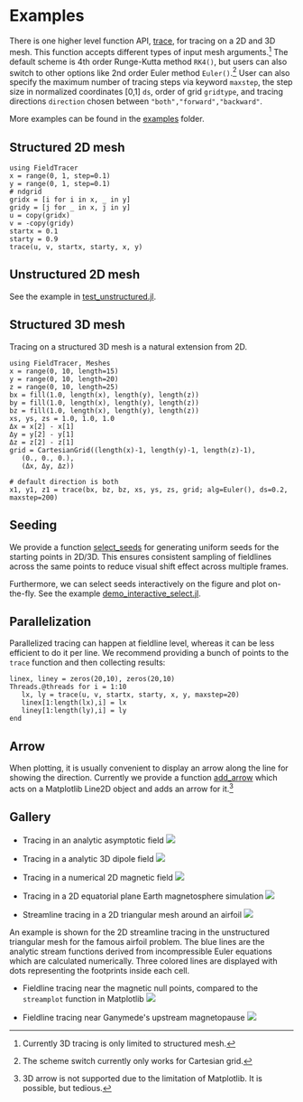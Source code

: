 # Examples

There is one higher level function API, [trace](https://henry2004y.github.io/FieldTracer.jl/dev/internal/#FieldTracer.trace-Tuple), for tracing on a 2D and 3D mesh.
This function accepts different types of input mesh arguments.[^1]
The default scheme is 4th order Runge-Kutta method `RK4()`, but users can also switch to other options like 2nd order Euler method `Euler()`.[^2]
User can also specify the maximum number of tracing steps via keyword `maxstep`, the step size in normalized coordinates [0,1] `ds`, order of grid `gridtype`, and tracing directions `direction` chosen between `"both","forward","backward"`.

More examples can be found in the [examples](https://github.com/henry2004y/FieldTracer.jl/tree/master/src/examples) folder.

[^1]: Currently 3D tracing is only limited to structured mesh.
[^2]: The scheme switch currently only works for Cartesian grid.

## Structured 2D mesh

```
using FieldTracer
x = range(0, 1, step=0.1)
y = range(0, 1, step=0.1)
# ndgrid
gridx = [i for i in x, _ in y]
gridy = [j for _ in x, j in y]
u = copy(gridx)
v = -copy(gridy)
startx = 0.1
starty = 0.9
trace(u, v, startx, starty, x, y)
```

## Unstructured 2D mesh

See the example in [test_unstructured.jl](https://github.com/henry2004y/FieldTracer.jl/tree/master/test/test_unstructured.jl).

## Structured 3D mesh

Tracing on a structured 3D mesh is a natural extension from 2D.
```
using FieldTracer, Meshes
x = range(0, 10, length=15)
y = range(0, 10, length=20)
z = range(0, 10, length=25)
bx = fill(1.0, length(x), length(y), length(z))
by = fill(1.0, length(x), length(y), length(z))
bz = fill(1.0, length(x), length(y), length(z))
xs, ys, zs = 1.0, 1.0, 1.0
Δx = x[2] - x[1]
Δy = y[2] - y[1]
Δz = z[2] - z[1]
grid = CartesianGrid((length(x)-1, length(y)-1, length(z)-1),
   (0., 0., 0.),
   (Δx, Δy, Δz))

# default direction is both
x1, y1, z1 = trace(bx, bz, bz, xs, ys, zs, grid; alg=Euler(), ds=0.2, maxstep=200)
```

## Seeding

We provide a function [select_seeds](https://henry2004y.github.io/FieldTracer.jl/dev/internal/#FieldTracer.select_seeds-Tuple{Any,%20Any}) for generating uniform seeds for the starting points in 2D/3D.
This ensures consistent sampling of fieldlines across the same points to reduce visual shift effect across multiple frames.

Furthermore, we can select seeds interactively on the figure and plot on-the-fly. See the example [demo\_interactive\_select.jl](https://github.com/henry2004y/FieldTracer.jl/tree/master/src/examples/demo_interactive_select.jl).

## Parallelization

Parallelized tracing can happen at fieldline level, whereas it can be less efficient to do it per line. We recommend providing a bunch of points to the `trace` function and then collecting results:
```
linex, liney = zeros(20,10), zeros(20,10)
Threads.@threads for i = 1:10
   lx, ly = trace(u, v, startx, starty, x, y, maxstep=20)
   linex[1:length(lx),i] = lx
   liney[1:length(ly),i] = ly
end
```

## Arrow

When plotting, it is usually convenient to display an arrow along the line for showing the direction.
Currently we provide a function [add_arrow](https://henry2004y.github.io/FieldTracer.jl/dev/internal/#FieldTracer.add_arrow) which acts on a Matplotlib Line2D object and adds an arrow for it.[^3]

[^3]: 3D arrow is not supported due to the limitation of Matplotlib. It is possible, but tedious.

## Gallery

* Tracing in an analytic asymptotic field
![](../figures/trace_asymptote.png)

* Tracing in a analytic 3D dipole field
![](../figures/trace_dipole.png)

* Tracing in a numerical 2D magnetic field
![](../figures/BxBz_y0cut.png)

* Tracing in a 2D equatorial plane Earth magnetosphere simulation
![](../figures/trace_streamline_2Dmagnetosphere.png)

* Streamline tracing in a 2D triangular mesh around an airfoil
![](../figures/trace_streamline_2Dunstructured.png)

An example is shown for the 2D streamline tracing in the unstructured triangular mesh for the famous airfoil problem. The blue lines are the analytic stream functions derived from incompressible Euler equations which are calculated numerically. Three colored lines are displayed with dots representing the footprints inside each cell.

* Fieldline tracing near the magnetic null points, compared to the `streamplot` function in Matplotlib
![](../figures/x_o_point.png)

* Fieldline tracing near Ganymede's upstream magnetopause
![](../figures/trace_magnetopause_ganymede.png)